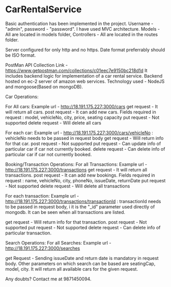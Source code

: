 # CarRentalService

Basic authentication has been implemented in the project. Username - "admin", password - "password".
I have used MVC architecture. Models - All are located in models folder, Controllers - All are located in the routes folder.

Server configured for only http and no https. Date format preferrably should be ISO format.

PostMan API Collection Link - https://www.getpostman.com/collections/c01eec7e9150bc218d1d
It includes backend logic for implementation of a car rental service. Backend hosted on ec-2 server of amazon web services. Technology used - NodeJS and mongoose(Based on mongoDB).

Car Operations:

For All cars:
Example url - http://18.191.175.227:3000/cars 
get request - It will return all cars.
post request - It can add new cars. Fields required in request : model, vehicleNo, city, price, seating capacity
put request - Not supported
delete request - Will delete all cars

For each car:
Example url - http://18.191.175.227:3000/cars/vehicleNo     : vehicleNo needs to be passed in request body
get request - Will return info for that car.
post request - Not supported
put request - Can update info of particular car if car not currently booked.
delete request - Can delete info of particular car if car not currently booked.

Booking/Transaction Operations:
For all Transactions:
Example url - http://18.191.175.227:3000/transactions
get request - It will return all transactions.
post request - It can add new bookings. Fields required in request : name, vehicleNo, city, phoneNo, issueDate, returnDate
put request - Not supported
delete request - Will delete all transactions

For each transaction:
Example url - http://18.191.175.227:3000/transactions/transactionId     :  transactionId needs to be passed in request body, i
                                                                           it is the "_id" parameter used directly of mongodb.
                                                                           It can be seen when all transactions are listed.

get request - Will return info for that transaction.
post request - Not supported
put request - Not supported
delete request - Can delete info of particular transaction.


Search Operations:
For all Searches:
Example url - http://18.191.175.227:3000/searches

get Request - Sending issueDate and return date is mandatory in request body. Other parameters on which search can be based are seatingCap, model, city. It will return all available cars for the given request.

Any doubts? Contact me at 9871450094.

